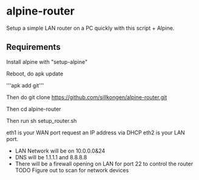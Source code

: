 # alpine-router
Setup a simple LAN router on a PC quickly with this script + Alpine.

## Requirements
Install alpine with "setup-alpine"

Reboot, do apk update

'''apk add git'''

Then do git clone https://github.com/sillkongen/alpine-router.git

Then cd alpine-router

Then run sh setup_router.sh

eth1 is your WAN port request an IP address via DHCP
eth2 is your LAN port. 
 - LAN Network will be on 10.0.0.0&24
 - DNS will be 1.1.1.1 and 8.8.8.8
 - There will be a firewall opening on LAN for port 22 to control the router
TODO
Figure out to scan for network devices
